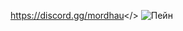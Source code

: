 <a id="Hyperlink example - Mordhau Discord">https://discord.gg/mordhau</>
![Пейн](https://images-ext-1.discordapp.net/external/_UH26UeaX_Kf3NtYHFVrBSB9ULb_xxUDfEZhj6BmE70/https/static-cdn.jtvnw.net/jtv_user_pictures/129f2aa6-a1f2-4a87-bb99-7b4dace6e3a7-profile_image-300x300.png?format=webp&quality=lossless)
